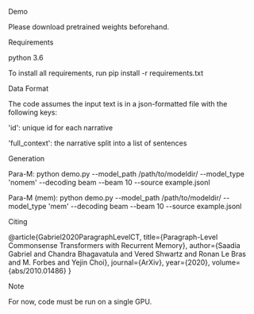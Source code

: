 Demo

Please download pretrained weights beforehand. 

Requirements

python 3.6

To install all requirements, run pip install -r requirements.txt

Data Format 

The code assumes the input text is in a json-formatted file with the following keys:

'id': unique id for each narrative

'full_context': the narrative split into a list of sentences 


Generation

Para-M: python demo.py --model_path /path/to/modeldir/ --model_type 'nomem' --decoding beam --beam 10 --source example.jsonl

Para-M (mem): python demo.py --model_path /path/to/modeldir/ --model_type 'mem' --decoding beam --beam 10 --source example.jsonl 

Citing 

@article{Gabriel2020ParagraphLevelCT,
  title={Paragraph-Level Commonsense Transformers with Recurrent Memory},
  author={Saadia Gabriel and Chandra Bhagavatula and Vered Shwartz and Ronan Le Bras and M. Forbes and Yejin Choi},
  journal={ArXiv},
  year={2020},
  volume={abs/2010.01486}
}

Note 

For now, code must be run on a single GPU. 
